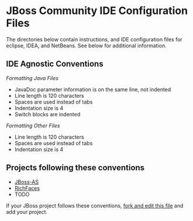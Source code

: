 JBoss Community IDE Configuration Files
=======================================
The directories below contain instructions, and IDE configuration files for eclipse, IDEA, and NetBeans.  See below for additional information.

IDE Agnostic Conventions
------------------------

*Formatting Java Files*

* JavaDoc parameter information is on the same line, not indented
* Line length is 120 characters
* Spaces are used instead of tabs
* Indentation size is 4
* Switch blocks are indented 
 
*Formatting Other Files*

* Line length is 120 characters
* Spaces are used instead of tabs
* Indentation size is 4

Projects following these conventions
------------------------------------

* [JBoss-AS](https://github.com/jbossas)
* [RichFaces](https://github.com/richfaces)
* TODO

If your JBoss project follows these conventions,
[fork and edit this file](https://github.com/jboss/ide-config/edit/master/README.md) and add your project.
